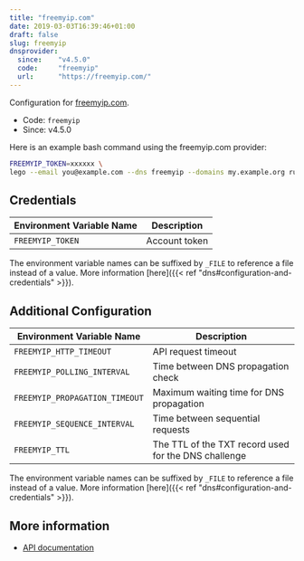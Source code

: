 ```yaml
---
title: "freemyip.com"
date: 2019-03-03T16:39:46+01:00
draft: false
slug: freemyip
dnsprovider:
  since:    "v4.5.0"
  code:     "freemyip"
  url:      "https://freemyip.com/"
---
```


<!-- THIS DOCUMENTATION IS AUTO-GENERATED. PLEASE DO NOT EDIT. -->
<!-- providers/dns/freemyip/freemyip.toml -->
<!-- THIS DOCUMENTATION IS AUTO-GENERATED. PLEASE DO NOT EDIT. -->


Configuration for [freemyip.com](https://freemyip.com/).


<!--more-->

- Code: `freemyip`
- Since: v4.5.0


Here is an example bash command using the freemyip.com provider:

```bash
FREEMYIP_TOKEN=xxxxxx \
lego --email you@example.com --dns freemyip --domains my.example.org run
```




## Credentials

| Environment Variable Name | Description |
|-----------------------|-------------|
| `FREEMYIP_TOKEN` | Account token |

The environment variable names can be suffixed by `_FILE` to reference a file instead of a value.
More information [here]({{< ref "dns#configuration-and-credentials" >}}).


## Additional Configuration

| Environment Variable Name | Description |
|--------------------------------|-------------|
| `FREEMYIP_HTTP_TIMEOUT` | API request timeout |
| `FREEMYIP_POLLING_INTERVAL` | Time between DNS propagation check |
| `FREEMYIP_PROPAGATION_TIMEOUT` | Maximum waiting time for DNS propagation |
| `FREEMYIP_SEQUENCE_INTERVAL` | Time between sequential requests |
| `FREEMYIP_TTL` | The TTL of the TXT record used for the DNS challenge |

The environment variable names can be suffixed by `_FILE` to reference a file instead of a value.
More information [here]({{< ref "dns#configuration-and-credentials" >}}).




## More information

- [API documentation](https://freemyip.com/help)

<!-- THIS DOCUMENTATION IS AUTO-GENERATED. PLEASE DO NOT EDIT. -->
<!-- providers/dns/freemyip/freemyip.toml -->
<!-- THIS DOCUMENTATION IS AUTO-GENERATED. PLEASE DO NOT EDIT. -->
